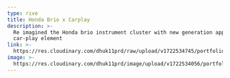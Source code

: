 ```yaml
---
type: rive
title: Honda Brio x Carplay
description: >-
  Re imagined the Honda brio instrument cluster with new generation apple
  car-play element
link: >-
  https://res.cloudinary.com/dhuk11prd/raw/upload/v1722534745/portfolio-tina/brio%20x%20carplay/brio-carplay_felmg1.riv
image: >-
  https://res.cloudinary.com/dhuk11prd/image/upload/v1722534056/portfolio-tina/brio%20x%20carplay/untitled-min_1_ntapat.png
---
```


